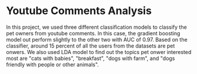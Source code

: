 # Youtube Comments Analysis
 
In this project, we used three different classification models to classify the pet owners from youtube comments. In this case, the gradient boosting model out perform slightly to the other two with AUC of 0.97. Based on the classifier, around 15 percent of all the users from the datasets are pet onwers. We also used LDA model to find out the topics pet onwer interested most are "cats with babies", "breakfast", "dogs with farm", and "dogs friendly with people or other animals".

